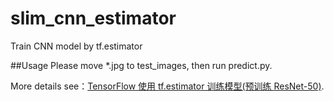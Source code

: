 # slim_cnn_estimator
Train CNN model by tf.estimator

##Usage
Please move *.jpg to test_images, then run predict.py.

More details see：[TensorFlow 使用 tf.estimator 训练模型(预训练 ResNet-50)](https://www.jianshu.com/p/b8930fa13ea7).
